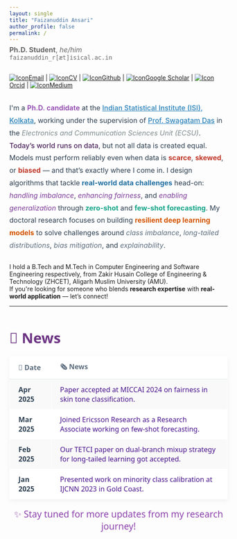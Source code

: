 ```yaml
---
layout: single
title: "Faizanuddin Ansari"
author_profile: false
permalink: /
---
```


<p style="font-size: 1rem; color: #666; margin-top: -0.5rem;">
  <strong>Ph.D. Student</strong>, <em>he/him</em><br>
  <code>faizanuddin_r[æt]isical.ac.in</code>
</p>

<div style="display:flex;align-items:center;justify-content:space-between;">
  <p>
  <a href="mailto:faizanansari541@gmail.com"><img src="assets/envelope-solid.svg" alt="Icon" class="icon">Email</a> |
  <a href="https://drive.google.com/file/d/17wYiveh-a3hAipuxYDci_8lSCnS9-BHY/view"><img src="assets/file-solid.svg" alt="Icon" class="icon">CV</a> |         <a href="https://github.com/ziaf/"><img src="assets/github.svg" alt="Icon" class="icon">Github</a> |
  <a href="https://scholar.google.com/"><img src="assets/google-scholar.svg" alt="Icon" class="icon">Google Scholar</a> |
  <a href="https://orcid.org/0009-0009-5517-8846"><img src="assets/orcid.svg" alt="Icon" class="icon">Orcid</a> |
  <a href="https://medium.com/@faizanansari541"><img src="assets/medium (1).svg" alt="Icon" class="icon">Medium</a> </p>
</div>

<div style="display:flex;align-items:center;justify-content:space-between;">
  <div style="flex:2;">
    <p style="font-size: 16px; line-height: 1.8; color: #2c3e50; max-width: 800px;">
  I'm a 
  <strong style="color: #8e44ad; font-weight: 600;">Ph.D. candidate</strong> 
  at the 
  <a href="https://www.isical.ac.in" target="_blank" style="color: #2980b9; font-weight: 500;">Indian Statistical Institute (ISI), Kolkata</a>, 
  working under the supervision of 
  <a href="https://www.isical.ac.in/~swagatam.das/" target="_blank" style="color: #2980b9; font-weight: 500;">Prof. Swagatam Das</a> 
  in the <span style="color: #7f8c8d; font-style: italic;">Electronics and Communication Sciences Unit (ECSU)</span>.
  <span style="color: #4a235a; font-weight: 500;">Today’s world runs on data</span>, but not all data is created equal. 
  Models must perform reliably even when data is <strong style="color: #c0392b;">scarce</strong>, 
  <strong style="color: #c0392b;">skewed</strong>, or <strong style="color: #c0392b;">biased</strong> — 
  and that’s exactly where I come in.
  I design algorithms that tackle <strong style="color: #2471a3;">real-world data challenges</strong> head-on: 
  <em style="color: #7d3c98;">handling imbalance</em>, 
  <em style="color: #7d3c98;">enhancing fairness</em>, and 
  <em style="color: #7d3c98;">enabling generalization</em> through 
  <strong style="color: #17a589;">zero-shot</strong> and 
  <strong style="color: #17a589;">few-shot forecasting</strong>. 
  My doctoral research focuses on building 
  <strong style="color: #d35400;">resilient deep learning models</strong> 
  to solve challenges around 
  <em style="color: #5d6d7e;">class imbalance</em>, 
  <em style="color: #5d6d7e;">long-tailed distributions</em>, 
  <em style="color: #5d6d7e;">bias mitigation</em>, and 
  <em style="color: #5d6d7e;">explainability</em>.
</p>
  </div>
<!-- <div style="flex:1;text-align:right;">
  <img src="assets/images/avtar.png" alt="faizan" style="border-radius:0px;width:220px;height:220px;object-fit:cover;">
</div> -->
</div>
 <p style="margin-top: 10px;"> I hold a B.Tech and M.Tech in Computer Engineering and Software Engineering respectively, from Zakir Husain College of Engineering & Technology (ZHCET), Aligarh Muslim University (AMU). <br>
    If you're looking for someone who blends <strong>research expertise</strong> with <strong>real-world application</strong> — let’s connect!
  </p>

---

<div style="max-width: 800px; margin: 50px auto; font-family: 'Segoe UI', sans-serif; font-size: 22px;">
  <h2 style="text-align: left; color: #6c3483; margin-bottom: 20px;">📰 News</h2>

  <table style="width: 100%; border-collapse: collapse; box-shadow: 0 4px 12px rgba(0, 0, 0, 0.05);">
    <thead>
      <tr style="background-color: #ffffff; border-bottom: 2px solid #ecf0f1;">
        <th style="text-align: left; padding: 12px 20px; border: 1px solid #ffffff; color: #5d6d7e;">📅 Date</th>
        <th style="text-align: left; padding: 12px 20px; border: 1px solid #ffffff; color: #5d6d7e;">🗞️ News</th>
      </tr>
    </thead>
    <tbody>
      <tr style="background-color: #f9f9f9;">
        <td style="padding: 12px 20px; border: 1px solid #ffffff; color: #2e4053;"><strong>Apr 2025</strong></td>
        <td style="padding: 12px 20px; border: 1px solid #ffffff; color: #4a148c;">
          Paper accepted at MICCAI 2024 on fairness in skin tone classification.
        </td>
      </tr>
      <tr style="background-color: #ffffff;">
        <td style="padding: 12px 20px; border: 1px solid #ffffff; color: #2e4053;"><strong>Mar 2025</strong></td>
        <td style="padding: 12px 20px; border: 1px solid #ffffff; color: #4a148c;">
          Joined Ericsson Research as a Research Associate working on few-shot forecasting.
        </td>
      </tr>
      <tr style="background-color: #f9f9f9;">
        <td style="padding: 12px 20px; border: 1px solid #ffffff; color: #2e4053;"><strong>Feb 2025</strong></td>
        <td style="padding: 12px 20px; border: 1px solid #ffffff; color: #4a148c;">
          Our TETCI paper on dual-branch mixup strategy for long-tailed learning got accepted.
        </td>
      </tr>
      <tr style="background-color: #ffffff;">
        <td style="padding: 12px 20px; border: 1px solid #ffffff; color: #2e4053;"><strong>Jan 2025</strong></td>
        <td style="padding: 12px 20px; border: 1px solid #ffffff; color: #4a148c;">
          Presented work on minority class calibration at IJCNN 2023 in Gold Coast.
        </td>
      </tr>
    </tbody>
  </table>

  <p style="text-align: center; margin-top: 20px; color: #8e44ad; font-size: 0.95em;">
    ✨ Stay tuned for more updates from my research journey!
  </p>
</div>


<!--
<div style="display:flex; gap: 2rem;">

<div style="flex:1;">
  <h3>Recent Positions</h3>
  <ul>
    <li><strong>Assistant in Research</strong>, Yale University<br>
    Autumn 2024<br>
    Advisors: <a href="https://ling.yale.edu/people/robert-frank">Bob Frank</a>, <a href="https://cpsc.yale.edu/people/dana-angluin">Dana Angluin</a></li>

    <li><strong>Assistant in Research</strong>, MIT<br>
    Spring 2024<br>
    Advisor: <a href="https://jrawski.info/">Jon Rawski</a></li>

    <li><strong>Research Intern</strong>, Aristo Team at <a href="https://allenai.org/">AI2</a><br>
    August-December 2023<br>
    Advisor: <a href="https://allenai.org/team/ashishs">Ashish Sabharwal</a></li>
  </ul>
</div>

<div style="flex:1;">
  <h3>Education</h3>
  <ul>
    <li><strong>Ph.D. in Computer Science</strong><br>
    2022–Present<br>
    Umeå University</li>

    <li><strong>M.Sc. in Computer Science with Speech and Language Processing</strong><br>
    2021<br>
    University of Sheffield</li>

    <li><strong>B.Sc. in Computer Science</strong><br>
    2019<br>
    Freie Universität Berlin</li>
  </ul>
</div>

</div>


<h3>Research Interests</h3>
<ul>
  <li>Formal Language Theory</li>
  <li>Neural Networks</li>
  <li>Computational Linguistics</li>
</ul>
-->
